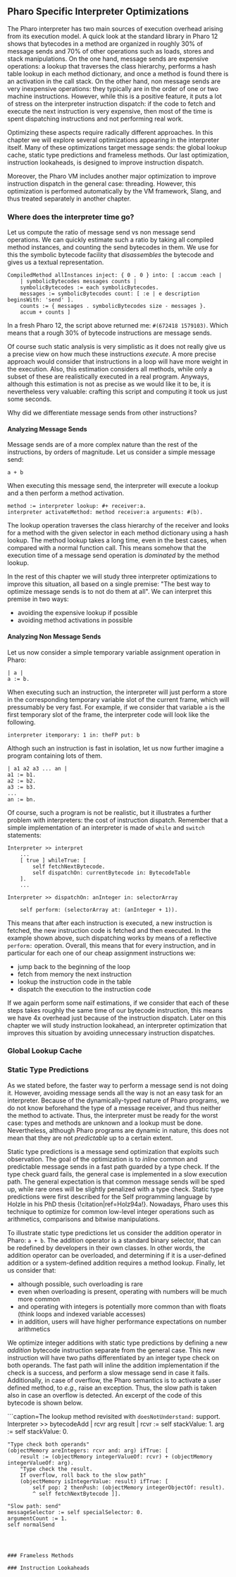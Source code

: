 ## Pharo Specific Interpreter Optimizations

The Pharo interpreter has two main sources of execution overhead arising from its execution model.
A quick look at the standard library in Pharo 12 shows that bytecodes in a method are organized in roughly 30% of message sends and 70% of other operations such as loads, stores and stack manipulations.
On the one hand, message sends are expensive operations: a lookup that traverses the class hierarchy, performs a hash table lookup in each method dictionary, and once a method is found there is an activation in the call stack.
On the other hand, non message sends are very inexpensive operations: they typically are in the order of one or two machine instructions.
However, while this is a positive feature, it puts a lot of stress on the interpreter instruction dispatch: if the code to fetch and execute the next instruction is very expensive, then most of the time is spent dispatching instructions and not performing real work.

Optimizing these aspects require radically different approaches.
In this chapter we will explore several optimizations appearing in the interpreter itself.
Many of these optimizations target message sends: the global lookup cache, static type predictions and frameless methods.
Our last optimization, instruction lookaheads, is designed to improve instruction dispatch.

Moreover, the Pharo VM includes another major optimization to improve instruction dispatch in the general case: threading.
However, this optimization is performed automatically by the VM framework, Slang, and thus treated separately in another chapter.

### Where does the interpreter time go?

Let us compute the ratio of message send vs non message send operations.
We can quickly estimate such a ratio by taking all compiled method instances, and counting the send bytecodes in them.
We use for this the symbolic bytecode facility that *disassembles* the bytecode and gives us a textual representation.

```smalltalk
CompiledMethod allInstances inject: { 0 . 0 } into: [ :accum :each |
	| symbolicBytecodes messages counts |
	symbolicBytecodes := each symbolicBytecodes.
	messages := symbolicBytecodes count: [ :e | e description beginsWith: 'send' ].
	counts := { messages . symbolicBytecodes size - messages }.
	accum + counts ]
````

In a fresh Pharo 12, the script above returned me: `#(672418 1579103)`.
Which means that a rough 30% of bytecode instructions are message sends.

Of course such static analysis is very simplistic as it does not really give us a precise view on how much these instructions *execute*.
A more precise approach would consider that instructions in a loop will have more weight in the execution.
Also, this estimation considers all methods, while only a subset of these are realistically executed in a real program.
Anyways, although this estimation is not as precise as we would like it to be, it is nevertheless very valuable: crafting this script and computing it took us just some seconds.

Why did we differentiate message sends from other instructions?

#### Analyzing Message Sends

Message sends are of a more complex nature than the rest of the instructions, by orders of magnitude.
Let us consider a simple message send:

```smalltalk
a + b
```

When executing this message send, the interpreter will execute a lookup and a then perform a method activation.

```smalltalk
method := interpreter lookup: #+ receiver:a.
interpreter activateMethod: method receiver:a arguments: #(b).
```

The lookup operation traverses the class hierarchy of the receiver and looks for a method with the given selector in each method dictionary using a hash lookup.
The method lookup takes a long time, even in the best cases, when compared with a normal function call.
This means somehow that the execution time of a message send operation is *dominated* by the method lookup.

In the rest of this chapter we will study three interpreter optimizations to improve this situation, all based on a single premise: "The best way to optimize message sends is to not do them at all".
We can interpret this premise in two ways: 

 - avoiding the expensive lookup if possible
 - avoiding method activations in possible

#### Analyzing Non Message Sends

Let us now consider a simple temporary variable assignment operation in Pharo:

```smalltalk
| a |
a := b.
```

When executing such an instruction, the interpreter will just perform a store in the corresponding temporary variable slot of the current frame, which will pressumably be very fast.
For example, if we consider that variable `a` is the first temporary slot of the frame, the interpreter code will look like the following.

```smalltalk
interpreter itemporary: 1 in: theFP put: b
```

Althogh such an instruction is fast in isolation, let us now further imagine a program containing lots of them.

```smalltalk
| a1 a2 a3 ... an |
a1 := b1.
a2 := b2.
a3 := b3.
...
an := bn.
```

Of course, such a program is not be realistic, but it illustrates a further problem with interpreters: the cost of instruction dispatch.
Remember that a simple implementation of an interpreter is made of `while` and `switch` statements:

```smalltalk
Interpreter >> interpret
	...
	[ true ] whileTrue: [
		self fetchNextBytecode.
		self dispatchOn: currentBytecode in: BytecodeTable
	].
	...

Interpreter >> dispatchOn: anInteger in: selectorArray

	self perform: (selectorArray at: (anInteger + 1)).
```

This means that after each instruction is executed, a new instruction is fetched, the new instruction code is fetched and then executed.
In the example shown above, such dispatching works by means of a reflective `perform:` operation.
Overall, this means that for every instruction, and in particular for each one of our cheap assignment instructions we:

 - jump back to the beginning of the loop
 - fetch from memory the next instruction
 - lookup the instruction code in the table
 - dispatch the execution to the instruction code

If we again perform some naïf estimations, if we consider that each of these steps takes roughly the same time of our bytecode instruction, this means we have 4x overhead just because of the instruction dispatch.
Later on this chapter we will study instruction lookahead, an interpreter optimization that improves this situation by avoiding unnecessary instruction dispatches.

### Global Lookup Cache

### Static Type Predictions

As we stated before, the faster way to perform a message send is not doing it.
However, avoiding message sends all the way is not an easy task for an interpreter.
Because of the dynamically-typed nature of Pharo programs, we do not know beforehand the type of a message receiver, and thus neither the method to activate.
Thus, the interpreter must be ready for the worst case: types and methods are unknown and a lookup must be done.
Nevertheless, although Pharo programs are dynamic in nature, this does not mean that they are not *predictable* up to a certain extent.

Static type predictions is a message send optimization that exploits such observation.
The goal of the optimization is to *inline* common and predictable message sends in a fast path guarded by a type check.
If the type check guard fails, the general case is implemented in a slow execution path.
The general expectation is that common message sends will be sped up, while rare ones will be slightly penalized with a type check.
Static type predictions were first described for the Self programming language by Holzle in his PhD thesis {!citation|ref=Holz94a!}.
Nowadays, Pharo uses this technique to optimize for common low-level integer operations such as arithmetics, comparisons and bitwise manipulations.

To illustrate static type predictions let us consider the addition operator in Pharo: `a + b`.
The addition operator is a standard binary selector, that can be redefined by developers in their own classes.
In other words, the addition operator can be overloaded, and determining if it is a user-defined addition or a system-defined addition requires a method lookup.
Finally, let us consider that:

 - although possible, such overloading is rare
 - even when overloading is present, operating with numbers will be much more common
 - and operating with integers is potentially more common than with floats (think loops and indexed variable accesses)
 - in addition, users will have higher performance expectations on number arithmetics

We optimize integer additions with static type predictions by defining a new *addition* bytecode instruction separate from the general case.
This new instruction will have two paths differentiated by an integer type check on both operands.
The fast path will inline the addition implementation if the check is a success, and perform a slow message send in case it fails.
Additionally, in case of overflow, the Pharo semantics is to activate a user defined method, to *e.g.,* raise an exception.
Thus, the slow path is taken also in case an overflow is detected.
An excerpt of the code of this bytecode is shown below.

```caption=The lookup method revisited with `doesNotUnderstand:` support.
Interpreter >> bytecodeAdd
	| rcvr arg result |
	rcvr := self stackValue: 1.
	arg := self stackValue: 0.

	"Type check both operands"
	(objectMemory areIntegers: rcvr and: arg) ifTrue: [
		result := (objectMemory integerValueOf: rcvr) + (objectMemory integerValueOf: arg).
		"Type check the result.
		If overflow, roll back to the slow path"
		(objectMemory isIntegerValue: result) ifTrue: [
			self pop: 2 thenPush: (objectMemory integerObjectOf: result).
			^ self fetchNextBytecode ]].

	"Slow path: send"
	messageSelector := self specialSelector: 0.
	argumentCount := 1.
	self normalSend
```



### Frameless Methods

### Instruction Lookaheads